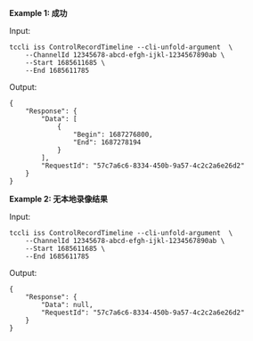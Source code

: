 **Example 1: 成功**

 

Input: 

```
tccli iss ControlRecordTimeline --cli-unfold-argument  \
    --ChannelId 12345678-abcd-efgh-ijkl-1234567890ab \
    --Start 1685611685 \
    --End 1685611785
```

Output: 
```
{
    "Response": {
        "Data": [
            {
                "Begin": 1687276800,
                "End": 1687278194
            }
        ],
        "RequestId": "57c7a6c6-8334-450b-9a57-4c2c2a6e26d2"
    }
}
```

**Example 2: 无本地录像结果**

 

Input: 

```
tccli iss ControlRecordTimeline --cli-unfold-argument  \
    --ChannelId 12345678-abcd-efgh-ijkl-1234567890ab \
    --Start 1685611685 \
    --End 1685611785
```

Output: 
```
{
    "Response": {
        "Data": null,
        "RequestId": "57c7a6c6-8334-450b-9a57-4c2c2a6e26d2"
    }
}
```


